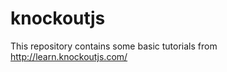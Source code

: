 knockoutjs
==========

This repository contains some basic tutorials from http://learn.knockoutjs.com/
